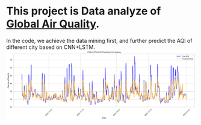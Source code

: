 # This project is Data analyze of [Global Air Quality](https://www.kaggle.com/code/devraai/global-air-quality-data-analysis-and-aqi-predic/input?select=London_Air_Quality.csv).

In the code, we achieve the data mining first, and further predict the AQI of different city based on CNN+LSTM.
![Sydney](image/Sydney.png)
